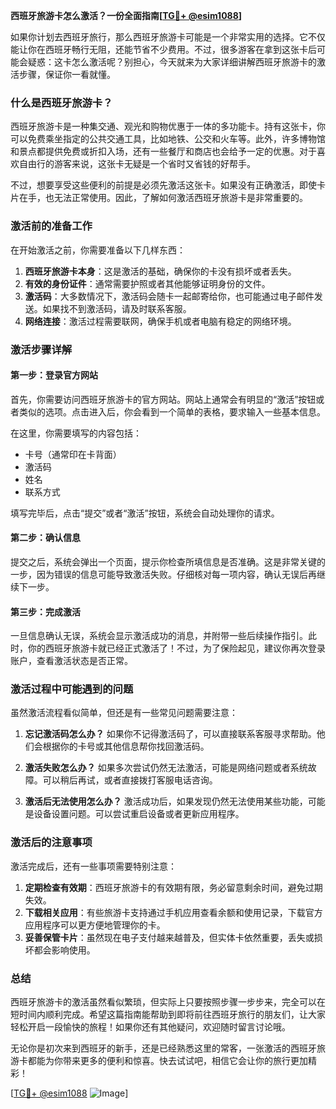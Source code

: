 **西班牙旅游卡怎么激活？一份全面指南[[TG💪+ @esim1088](https://t.me/s/esim1088)]**

如果你计划去西班牙旅行，那么西班牙旅游卡可能是一个非常实用的选择。它不仅能让你在西班牙畅行无阻，还能节省不少费用。不过，很多游客在拿到这张卡后可能会疑惑：这卡怎么激活呢？别担心，今天就来为大家详细讲解西班牙旅游卡的激活步骤，保证你一看就懂。

### 什么是西班牙旅游卡？

西班牙旅游卡是一种集交通、观光和购物优惠于一体的多功能卡。持有这张卡，你可以免费乘坐指定的公共交通工具，比如地铁、公交和火车等。此外，许多博物馆和景点都提供免费或折扣入场，还有一些餐厅和商店也会给予一定的优惠。对于喜欢自由行的游客来说，这张卡无疑是一个省时又省钱的好帮手。

不过，想要享受这些便利的前提是必须先激活这张卡。如果没有正确激活，即使卡片在手，也无法正常使用。因此，了解如何激活西班牙旅游卡是非常重要的。

### 激活前的准备工作

在开始激活之前，你需要准备以下几样东西：

1. **西班牙旅游卡本身**：这是激活的基础，确保你的卡没有损坏或者丢失。
2. **有效的身份证件**：通常需要护照或者其他能够证明身份的文件。
3. **激活码**：大多数情况下，激活码会随卡一起邮寄给你，也可能通过电子邮件发送。如果找不到激活码，请及时联系客服。
4. **网络连接**：激活过程需要联网，确保手机或者电脑有稳定的网络环境。

### 激活步骤详解

#### 第一步：登录官方网站

首先，你需要访问西班牙旅游卡的官方网站。网站上通常会有明显的“激活”按钮或者类似的选项。点击进入后，你会看到一个简单的表格，要求输入一些基本信息。

在这里，你需要填写的内容包括：
- 卡号（通常印在卡背面）
- 激活码
- 姓名
- 联系方式

填写完毕后，点击“提交”或者“激活”按钮，系统会自动处理你的请求。

#### 第二步：确认信息

提交之后，系统会弹出一个页面，提示你检查所填信息是否准确。这是非常关键的一步，因为错误的信息可能导致激活失败。仔细核对每一项内容，确认无误后再继续下一步。

#### 第三步：完成激活

一旦信息确认无误，系统会显示激活成功的消息，并附带一些后续操作指引。此时，你的西班牙旅游卡就已经正式激活了！不过，为了保险起见，建议你再次登录账户，查看激活状态是否正常。

### 激活过程中可能遇到的问题

虽然激活流程看似简单，但还是有一些常见问题需要注意：

1. **忘记激活码怎么办？**
   如果你不记得激活码了，可以直接联系客服寻求帮助。他们会根据你的卡号或其他信息帮你找回激活码。

2. **激活失败怎么办？**
   如果多次尝试仍然无法激活，可能是网络问题或者系统故障。可以稍后再试，或者直接拨打客服电话咨询。

3. **激活后无法使用怎么办？**
   激活成功后，如果发现仍然无法使用某些功能，可能是设备设置问题。可以尝试重启设备或者更新应用程序。

### 激活后的注意事项

激活完成后，还有一些事项需要特别注意：

1. **定期检查有效期**：西班牙旅游卡的有效期有限，务必留意剩余时间，避免过期失效。
2. **下载相关应用**：有些旅游卡支持通过手机应用查看余额和使用记录，下载官方应用程序可以更方便地管理你的卡。
3. **妥善保管卡片**：虽然现在电子支付越来越普及，但实体卡依然重要，丢失或损坏都会影响使用。

### 总结

西班牙旅游卡的激活虽然看似繁琐，但实际上只要按照步骤一步步来，完全可以在短时间内顺利完成。希望这篇指南能帮助到即将前往西班牙旅行的朋友们，让大家轻松开启一段愉快的旅程！如果你还有其他疑问，欢迎随时留言讨论哦。

无论你是初次来到西班牙的新手，还是已经熟悉这里的常客，一张激活的西班牙旅游卡都能为你带来更多的便利和惊喜。快去试试吧，相信它会让你的旅行更加精彩！

[[TG💪+ @esim1088](https://t.me/s/esim1088) ![Image](https://i.postimg.cc/4NQfJmqS/Snipaste-2025-05-13-00-14-12.png)]